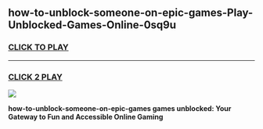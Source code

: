 
## how-to-unblock-someone-on-epic-games-Play-Unblocked-Games-Online-0sq9u
<h3>
<a href="https://premium76.site?title=how-to-unblock-someone-on-epic-games&ref=25A">CLICK TO PLAY</a></h3>
<hr>

<h3>
<a href="https://premium76.site?title=how-to-unblock-someone-on-epic-games&ref=25A">CLICK 2 PLAY</a>
  
</h3>

<a href="https://premium76.site?title=how-to-unblock-someone-on-epic-games&ref=25A"><img src="https://clearcache.store/games.png"></a>


**how-to-unblock-someone-on-epic-games games unblocked: Your Gateway to Fun and Accessible Online Gaming**
